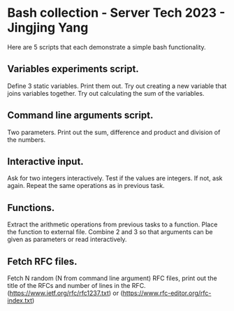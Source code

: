 # Bash collection - Server Tech 2023 - Jingjing Yang

Here are 5 scripts that each demonstrate a simple bash functionality.

## Variables experiments script.
Define 3 static variables. Print them out. Try out creating a new variable that joins variables together.  Try out calculating the sum of the variables.

## Command line arguments script. 
Two parameters. Print out the sum, difference and product and division of the numbers.

## Interactive input. 
Ask for two integers interactively. Test if the values are integers. If not, ask again. Repeat the same operations as in previous task.

## Functions. 
Extract the arithmetic operations from previous tasks to a function. Place the function to external file. Combine 2 and 3 so that arguments can be given as parameters or read interactively.

## Fetch RFC files.
Fetch N random (N from command line argument)  RFC files, print out the title of the RFCs and number of lines in the RFC.
(https://www.ietf.org/rfc/rfc1237.txt) or (https://www.rfc-editor.org/rfc-index.txt)
